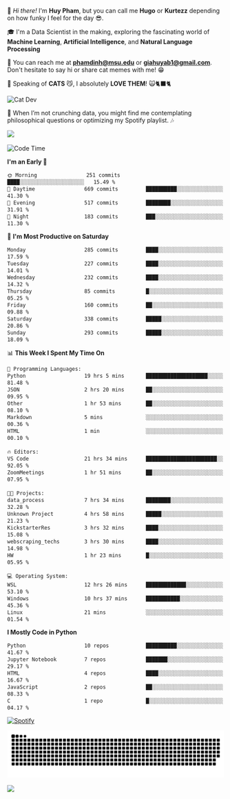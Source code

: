 
👋 *Hi there!* I'm **Huy Pham**, but you can call me **Hugo** or **Kurtezz** depending on how funky I feel for the day 😎.

🎓 I'm a Data Scientist in the making, exploring the fascinating world of **Machine Learning**, **Artificial Intelligence**, and **Natural Language Processing**

📧 You can reach me at **phamdinh@msu.edu** or **giahuyab1@gmail.com**. Don't hesitate to say hi or share cat memes with me! 😁  

🐾 Speaking of **CATS** 😼, I absolutely **LOVE THEM**! 🙀🐈‍⬛🐈

![Cat Dev](https://i.giphy.com/media/v1.Y2lkPTc5MGI3NjExN2RxbWxoaXlkNml5eDkwd3c1c2w4cmw2YWVwZGNpMmIycXJ1eGplNCZlcD12MV9pbnRlcm5hbF9naWZfYnlfaWQmY3Q9Zw/xT9IgIc0lryrxvqVGM/giphy.gif)

🌟 When I’m not crunching data, you might find me contemplating philosophical questions or optimizing my Spotify playlist. 🎶 

![](http://github-profile-summary-cards.vercel.app/api/cards/profile-details?username=phamdinhgiahuy&theme=gotham) 

<!--![](http://github-profile-summary-cards.vercel.app/api/cards/stats?username=phamdinhgiahuy&theme=gotham)-->

<!--START_SECTION:waka-->
![Code Time](http://img.shields.io/badge/Code%20Time-232%20hrs%2049%20mins-blue)

**I'm an Early 🐤** 

```text
🌞 Morning                251 commits         ████░░░░░░░░░░░░░░░░░░░░░   15.49 % 
🌆 Daytime                669 commits         ██████████░░░░░░░░░░░░░░░   41.30 % 
🌃 Evening                517 commits         ████████░░░░░░░░░░░░░░░░░   31.91 % 
🌙 Night                  183 commits         ███░░░░░░░░░░░░░░░░░░░░░░   11.30 % 
```
📅 **I'm Most Productive on Saturday** 

```text
Monday                   285 commits         ████░░░░░░░░░░░░░░░░░░░░░   17.59 % 
Tuesday                  227 commits         ████░░░░░░░░░░░░░░░░░░░░░   14.01 % 
Wednesday                232 commits         ████░░░░░░░░░░░░░░░░░░░░░   14.32 % 
Thursday                 85 commits          █░░░░░░░░░░░░░░░░░░░░░░░░   05.25 % 
Friday                   160 commits         ██░░░░░░░░░░░░░░░░░░░░░░░   09.88 % 
Saturday                 338 commits         █████░░░░░░░░░░░░░░░░░░░░   20.86 % 
Sunday                   293 commits         █████░░░░░░░░░░░░░░░░░░░░   18.09 % 
```


📊 **This Week I Spent My Time On** 

```text
💬 Programming Languages: 
Python                   19 hrs 5 mins       ████████████████████░░░░░   81.48 % 
JSON                     2 hrs 20 mins       ██░░░░░░░░░░░░░░░░░░░░░░░   09.95 % 
Other                    1 hr 53 mins        ██░░░░░░░░░░░░░░░░░░░░░░░   08.10 % 
Markdown                 5 mins              ░░░░░░░░░░░░░░░░░░░░░░░░░   00.36 % 
HTML                     1 min               ░░░░░░░░░░░░░░░░░░░░░░░░░   00.10 % 

🔥 Editors: 
VS Code                  21 hrs 34 mins      ███████████████████████░░   92.05 % 
ZoomMeetings             1 hr 51 mins        ██░░░░░░░░░░░░░░░░░░░░░░░   07.95 % 

🐱‍💻 Projects: 
data_process             7 hrs 34 mins       ████████░░░░░░░░░░░░░░░░░   32.28 % 
Unknown Project          4 hrs 58 mins       █████░░░░░░░░░░░░░░░░░░░░   21.23 % 
KickstarterRes           3 hrs 32 mins       ████░░░░░░░░░░░░░░░░░░░░░   15.08 % 
webscraping_techs        3 hrs 30 mins       ████░░░░░░░░░░░░░░░░░░░░░   14.98 % 
HW                       1 hr 23 mins        █░░░░░░░░░░░░░░░░░░░░░░░░   05.95 % 

💻 Operating System: 
WSL                      12 hrs 26 mins      █████████████░░░░░░░░░░░░   53.10 % 
Windows                  10 hrs 37 mins      ███████████░░░░░░░░░░░░░░   45.36 % 
Linux                    21 mins             ░░░░░░░░░░░░░░░░░░░░░░░░░   01.54 % 
```

**I Mostly Code in Python** 

```text
Python                   10 repos            ██████████░░░░░░░░░░░░░░░   41.67 % 
Jupyter Notebook         7 repos             ███████░░░░░░░░░░░░░░░░░░   29.17 % 
HTML                     4 repos             ████░░░░░░░░░░░░░░░░░░░░░   16.67 % 
JavaScript               2 repos             ██░░░░░░░░░░░░░░░░░░░░░░░   08.33 % 
C                        1 repo              █░░░░░░░░░░░░░░░░░░░░░░░░   04.17 % 
```




<!--END_SECTION:waka-->

[![Spotify](https://spotify-github-profile.kittinanx.com/api/view.svg?uid=21qowdvr6qxjcrlpidccekbea&cover_image=false&theme=default&show_offline=false&background_color=067a68&interchange=false&bar_color=00ffff&bar_color_cover=true)](https://open.spotify.com/user/21qowdvr6qxjcrlpidccekbea)

<picture>
  <source media="(prefers-color-scheme: dark)" srcset="dist/github-snake-dark.svg" />
  <source media="(prefers-color-scheme: light)" srcset="dist/github-snake.svg" />
  <img alt="github-snake" src="dist/github-snake-dark.svg" />
</picture>

![](https://komarev.com/ghpvc/?username=phamdinhgiahuy&style=plastic&abbreviated=true&color=008080)
